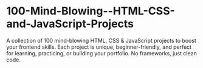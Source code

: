 # 100-Mind-Blowing--HTML-CSS-and-JavaScript-Projects
A collection of 100 mind-blowing HTML, CSS &amp; JavaScript projects to boost your frontend skills. Each project is unique, beginner-friendly, and perfect for learning, practicing, or building your portfolio. No frameworks, just clean code.
